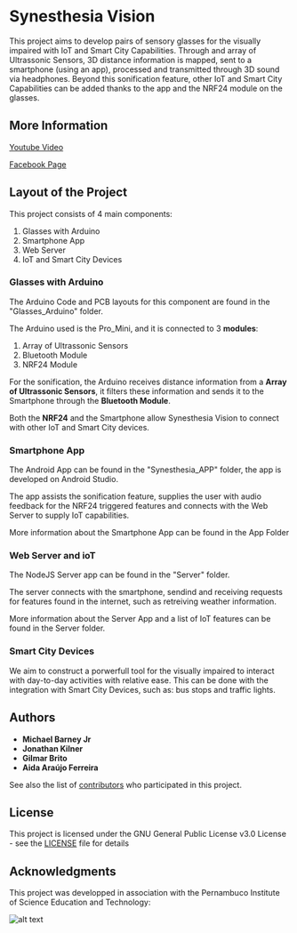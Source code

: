 # Synesthesia Vision

This project aims to develop pairs of sensory glasses for the visually impaired with IoT and Smart City Capabilities. Through and array of Ultrassonic Sensors, 3D distance information is mapped, sent to a smartphone (using an app), processed and transmitted through 3D sound via headphones. Beyond this sonification feature, other IoT and Smart City Capabilities can be added thanks to the app and the NRF24 module on the glasses.

## More Information
[Youtube Video](https://www.youtube.com/watch?v=zJbMHiAeXqk)

[Facebook Page](https://www.facebook.com/synesthesiavision/?fref=ts)

## Layout of the Project
This project consists of 4 main components:
1. Glasses with Arduino
2. Smartphone App
3. Web Server
4. IoT and Smart City Devices

### Glasses with Arduino
The Arduino Code and PCB layouts for this component are found in the "Glasses_Arduino" folder.

The Arduino used is the Pro_Mini, and it is connected to 3 __modules__:
1. Array of Ultrassonic Sensors
2. Bluetooth Module
3. NRF24 Module

For the sonification, the Arduino receives distance information from a __Array of Ultrassonic Sensors__, it filters these information and sends it to the Smartphone through the __Bluetooth Module__.

Both the __NRF24__ and the Smartphone allow Synesthesia Vision to connect with other IoT and Smart City devices.

### Smartphone App
The Android App can be found in the "Synesthesia_APP" folder, the app is developed on Android Studio.

The app assists the sonification feature, supplies the user with audio feedback for the NRF24 triggered features and connects with the Web Server to supply IoT capabilities.

More information about the Smartphone App can be found in the App Folder

### Web Server and ioT
The NodeJS Server app can be found in the "Server" folder.

The server connects with the smartphone, sendind and receiving requests for features found in the internet, such as retreiving weather information.

More information about the Server App and a list of IoT features can be found in the Server folder.

### Smart City Devices
We aim to construct a porwerfull tool for the visually impaired to interact with day-to-day activities with relative ease. This can be done with the integration with Smart City Devices, such as: bus stops and traffic lights. 

## Authors

* **Michael Barney Jr**
* **Jonathan Kilner**
* **Gilmar Brito**
* **Aida Araújo Ferreira** 

See also the list of [contributors](https://github.com/aidaferreira/synesthesiavision/contributors) who participated in this project.

## License

This project is licensed under the GNU General Public License v3.0 License - see the [LICENSE](LICENSE) file for details

## Acknowledgments

This project was developped in association with the Pernambuco Institute of Science Education and Technology:

![alt text](http://3.bp.blogspot.com/_L5KqKS1TcJg/TK8Qe3nMK2I/AAAAAAAAPz8/8UO_DPI0bXM/s1600/IFPE%2520foto.png "IFPE")

